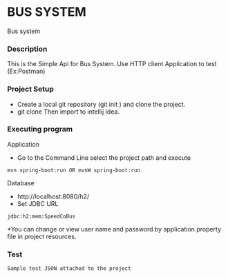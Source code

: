 
# BUS SYSTEM

Bus system

### Description

This is the Simple Api for Bus System.
Use HTTP client Application to test (Ex:Postman)

### Project Setup

* Create a local git repository (git init <my local repo>) and clone the project.  
* git clone <Path> Then import to intellij Idea.

### Executing program

Application

* Go to the Command Line select the project path and execute 
```
mvn spring-boot:run OR mvnW spring-boot:run
```
Database

* http://localhost:8080/h2/
* Set JDBC URL 

```
jdbc:h2:mem:SpeedCoBus
```
*You can change or view user name and password by application.property file in project resources.

### Test
    Sample test JSON attached to the project
